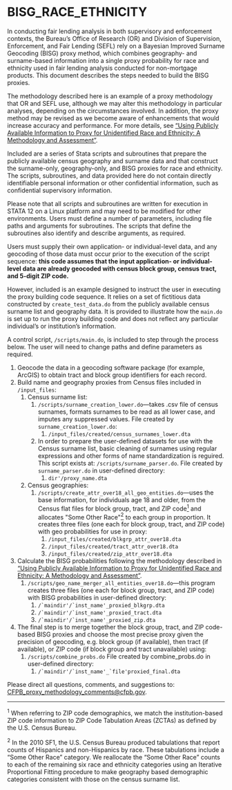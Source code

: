 # BISG_RACE_ETHNICITY

In conducting fair lending analysis in both supervisory and enforcement
contexts, the Bureau’s Office of Research (OR) and Division of Supervision,
Enforcement, and Fair Lending (SEFL) rely on a Bayesian Improved Surname
Geocoding (BISG) proxy method, which combines geography- and surname-based
information into a single proxy probability for race and ethnicity used in fair
lending analysis conducted for non-mortgage products.
This document describes the steps needed to build the BISG proxies.

The methodology described here is an example of a proxy methodology that
OR and SEFL use, although we may alter this methodology in particular analyses,
depending on the circumstances involved.
In addition, the proxy method may be revised as we become aware of enhancements
that would increase accuracy and performance.
For more details, see [“Using Publicly Available Information to Proxy for
Unidentified Race and Ethnicity: A Methodology and Assessment”][paper].

Included are a series of Stata scripts and subroutines that prepare the
publicly available census geography and surname data and that construct the
surname-only, geography-only, and BISG proxies for race and ethnicity.
The scripts, subroutines, and data provided here do not contain directly
identifiable personal information or other confidential information,
such as confidential supervisory information.

Please note that all scripts and subroutines are written for execution in
STATA 12 on a Linux platform and may need to be modified for other environments.
Users must define a number of parameters, including file paths and arguments for subroutines.
The scripts that define the subroutines also identify and describe arguments, as required.

Users must supply their own application- or individual-level data,
and any geocoding of those data must occur prior to the execution of the
script sequence: **this code assumes that the input application- or
individual-level data are already geocoded with census block group,
census tract, and 5-digit ZIP code.**

However, included is an example designed to instruct the user in executing
the proxy building code sequence.
It relies on a set of fictitious data constructed by `create_test_data.do` from
the publicly available census surname list and geography data.
It is provided to illustrate how the `main.do` is set up to run the proxy
building code and does not reflect any particular individual’s or
institution’s information.

A control script, `/scripts/main.do`, is included to step through the process below.
The user will need to change paths and define parameters as required.

1. Geocode the data in a geocoding software package (for example, ArcGIS)
   to obtain tract and block group identifiers for each record.
1. Build name and geography proxies from Census files included in `/input_files`:
   1. Census surname list:
      1. `/scripts/surname_creation_lower.do`—takes .csv file of census surnames,
         formats surnames to be read as all lower case,
         and imputes any suppressed values.
         File created by `surname_creation_lower.do`:
         1. `/input_files/created/census_surnames_lower.dta`
      1. In order to prepare the user-defined datasets for use with the Census surname list,
         basic cleaning of surnames using regular expressions and other forms of
         name standardization is reguired.
         This script exists at: `/scripts/surname_parser.do`.
         File created by `surname_parser.do` in user-defined directory:
         1. ````dir'/proxy_name.dta````
   1. Census geographies:
      1. `/scripts/create_attr_over18_all_geo_entities.do`—uses the base information,
         for individuals age 18 and older, from the Census flat files for
         block group, tract, and ZIP code[<sup>1</sup>](#fn-1) and allocates
         "Some Other Race"[<sup>2</sup>](#fn-2) to each group in proportion.
         It creates three files (one each for block group, tract, and ZIP code)
         with geo probabilities for use in proxy:
         1. `/input_files/created/blkgrp_attr_over18.dta`
         1. `/input_files/created/tract_attr_over18.dta`
         1. `/input_files/created/zip_attr_over18.dta`
1. Calculate the BISG probabilities following the methodology described in
   [“Using Publicly Available Information to Proxy for Unidentified Race and Ethnicity:
   A Methodology and Assessment”][paper].
   1. `/scripts/geo_name_merger_all_entities_over18.do`—this program
      creates three files (one each for block group, tract, and ZIP code)
      with BISG probabilities in user-defined directory:
      1. ```/`maindir'/`inst_name'_proxied_blkgrp.dta```
      1. ```/`maindir'/`inst_name'_proxied_tract.dta```
      1. ```/`maindir'/`inst_name'_proxied_zip.dta```
1. The final step is to merge together the block group, tract, and ZIP code-based BISG proxies
   and choose the most precise proxy given the precision of geocoding,
   e.g. block group (if available), then tract (if available), or ZIP code
   (if block group and tract unavailable) using:
   1. `/scripts/combine_probs.do`
      File created by combine_probs.do in user-defined directory:
      1. ```/`maindir'/`inst_name'_`file'proxied_final.dta```

Please direct all questions, comments, and suggestions to:
CFPB_proxy_methodology_comments@cfpb.gov.

---

<a aria-hidden="true" href="#fn-1" class="anchor" name="user-content-fn-1"><span class="octicon octicon-link"></span></a>
<sup>1</sup>
    When referring to ZIP code demographics, we match the institution-based
    ZIP code information to ZIP Code Tabulation Areas (ZCTAs) as defined by
    the U.S. Census Bureau.
</p>

<a aria-hidden="true" href="#fn-2" class="anchor" name="user-content-fn-2"><span class="octicon octicon-link"></span></a>
<sup>2</sup>
    In the 2010 SF1, the U.S. Census Bureau produced tabulations that report
    counts of Hispanics and non-Hispanics by race.
    These tabulations include a “Some Other Race” category.
    We reallocate the “Some Other Race” counts to each of the remaining six
    race and ethnicity categories using an Iterative Proportional Fitting
    procedure to make geography based demographic categories consistent with
    those on the census surname list.
</p>

[paper]: http://www.consumerfinance.gov/reports/using-publicly-available-information-to-proxy-for-unidentified-race-and-ethnicity/
